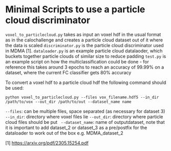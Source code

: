 # Minimal Scripts to use a particle cloud discriminator

`voxel_to_particlecloud.py` takes as input an voxel hdf in the usual format as in the calochallenge and creates a particle cloud dataset out of it where the data is scaled
`discriminator.py` is the particle cloud discriminator used in MDMA [1].
`dataloader.py` is an example particle cloud datalaoder, which buckets together particle clouds of similar size to reduce padding
`test.py` is an example script on how the multiclassification could be done - for reference this takes around 3 epochs to reach an accuracy of 99.99% on a dataset, where the current FC classifier gets 80% accuracy

To convert a voxel hdf to a particle cloud hdf the following command should be used:
```
python voxel_to_particlecloud.py --files vox_filename.hdf5 --in_dir /path/to/vox --out_dir /path/to/out --dataset_name name
```
`--files`: can be multiple files, space separated (as necessary for dataset 3)
`--in_dir`: directory where voxel files lie
`--out_dir`: directory where particle cloud files should be put
` --dataset_name`: name of outputdataset, note that it is important to add dataset_2 or dataset_3 as a pre/postfix for the dataloader to work out of the box e.g. MDMA_dataset_2

[1] https://arxiv.org/pdf/2305.15254.pdf